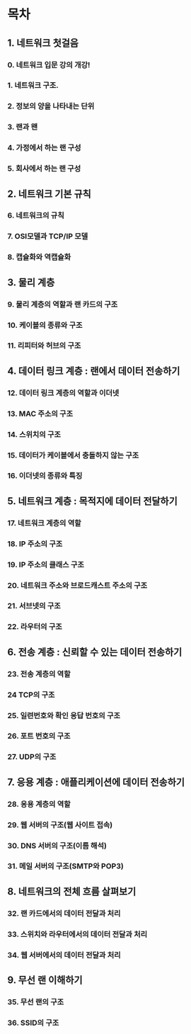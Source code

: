 # 목차
## 1. 네트워크 첫걸음
### 0. 네트워크 입문 강의 개강!
### 1. 네트워크 구조.
### 2. 정보의 양을 나타내는 단위
### 3. 랜과 왠
### 4. 가정에서 하는 랜 구성
### 5. 회사에서 하는 랜 구성
## 2. 네트워크 기본 규칙
### 6. 네트워크의 규칙
### 7. OSI모델과 TCP/IP 모델
### 8. 캡슐화와 역캡슐화
## 3. 물리 계층
### 9. 물리 계층의 역할과 랜 카드의 구조
### 10. 케이블의 종류와 구조
### 11. 리피터와 허브의 구조
## 4. 데이터 링크 계층 : 랜에서 데이터 전송하기
### 12. 데이터 링크 계층의 역할과 이더넷
### 13. MAC 주소의 구조
### 14. 스위치의 구조
### 15. 데이터가 케이블에서 충돌하지 않는 구조
### 16. 이더넷의 종류와 특징
## 5. 네트워크 계층 : 목적지에 데이터 전달하기
### 17. 네트워크 계층의 역할
### 18. IP 주소의 구조
### 19. IP 주소의 클래스 구조
### 20. 네트워크 주소와 브로드캐스트 주소의 구조
### 21. 서브넷의 구조
### 22. 라우터의 구조
## 6. 전송 계층 : 신뢰할 수 있는 데이터 전송하기
### 23. 전송 계층의 역할
### 24 TCP의 구조
### 25. 일련번호와 확인 응답 번호의 구조
### 26. 포트 번호의 구조
### 27. UDP의 구조
## 7. 응용 계층 : 애플리케이션에 데이터 전송하기
### 28. 응용 계층의 역할
### 29. 웹 서버의 구조(웹 사이트 접속)
### 30. DNS 서버의 구조(이름 해석)
### 31. 메일 서버의 구조(SMTP와 POP3)
## 8. 네트워크의 전체 흐름 살펴보기
### 32. 랜 카드에서의 데이터 전달과 처리
### 33. 스위치와 라우터에서의 데이터 전달과 처리
### 34. 웹 서버에서의 데이터 전달과 처리
## 9. 무선 랜 이해하기
### 35. 무선 랜의 구조
### 36. SSID의 구조

